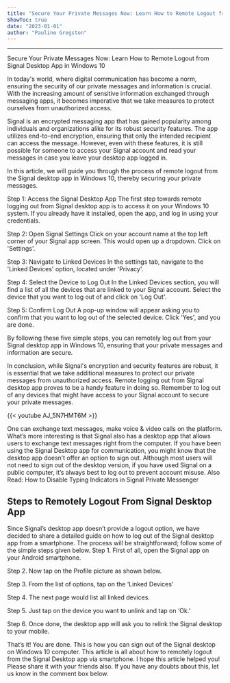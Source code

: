 ```yaml
---
title: "Secure Your Private Messages Now: Learn How to Remote Logout from Signal Desktop App in Windows 10"
ShowToc: true 
date: "2023-01-01"
author: "Pauline Gregston"
---
```

*****
Secure Your Private Messages Now: Learn How to Remote Logout from Signal Desktop App in Windows 10

In today's world, where digital communication has become a norm, ensuring the security of our private messages and information is crucial. With the increasing amount of sensitive information exchanged through messaging apps, it becomes imperative that we take measures to protect ourselves from unauthorized access.

Signal is an encrypted messaging app that has gained popularity among individuals and organizations alike for its robust security features. The app utilizes end-to-end encryption, ensuring that only the intended recipient can access the message. However, even with these features, it is still possible for someone to access your Signal account and read your messages in case you leave your desktop app logged in.

In this article, we will guide you through the process of remote logout from the Signal desktop app in Windows 10, thereby securing your private messages.

Step 1: Access the Signal Desktop App
The first step towards remote logging out from Signal desktop app is to access it on your Windows 10 system. If you already have it installed, open the app, and log in using your credentials.

Step 2: Open Signal Settings
Click on your account name at the top left corner of your Signal app screen. This would open up a dropdown. Click on 'Settings'.

Step 3: Navigate to Linked Devices
In the settings tab, navigate to the 'Linked Devices' option, located under 'Privacy'.

Step 4: Select the Device to Log Out
In the Linked Devices section, you will find a list of all the devices that are linked to your Signal account. Select the device that you want to log out of and click on 'Log Out'.

Step 5: Confirm Log Out
A pop-up window will appear asking you to confirm that you want to log out of the selected device. Click 'Yes', and you are done.

By following these five simple steps, you can remotely log out from your Signal desktop app in Windows 10, ensuring that your private messages and information are secure.

In conclusion, while Signal's encryption and security features are robust, it is essential that we take additional measures to protect our private messages from unauthorized access. Remote logging out from Signal desktop app proves to be a handy feature in doing so. Remember to log out of any devices that might have access to your Signal account to secure your private messages.

{{< youtube AJ_5N7HMT6M >}} 



One can exchange text messages, make voice & video calls on the platform. What’s more interesting is that Signal also has a desktop app that allows users to exchange text messages right from the computer. If you have been using the Signal Desktop app for communication, you might know that the desktop app doesn’t offer an option to sign out.
Although most users will not need to sign out of the desktop version, if you have used Signal on a public computer, it’s always best to log out to prevent account misuse.
Also Read: How to Disable Typing Indicators in Signal Private Messenger

 
## Steps to Remotely Logout From Signal Desktop App


Since Signal’s desktop app doesn’t provide a logout option, we have decided to share a detailed guide on how to log out of the Signal desktop app from a smartphone. The process will be straightforward; follow some of the simple steps given below.
Step 1. First of all, open the Signal app on your Android smartphone.

Step 2. Now tap on the Profile picture as shown below.

Step 3. From the list of options, tap on the ‘Linked Devices’

Step 4. The next page would list all linked devices.

Step 5. Just tap on the device you want to unlink and tap on ‘Ok.’

Step 6. Once done, the desktop app will ask you to relink the Signal desktop to your mobile.

That’s it! You are done. This is how you can sign out of the Signal desktop on Windows 10 computer.
This article is all about how to remotely logout from the Signal Desktop app via smartphone. I hope this article helped you! Please share it with your friends also. If you have any doubts about this, let us know in the comment box below.





